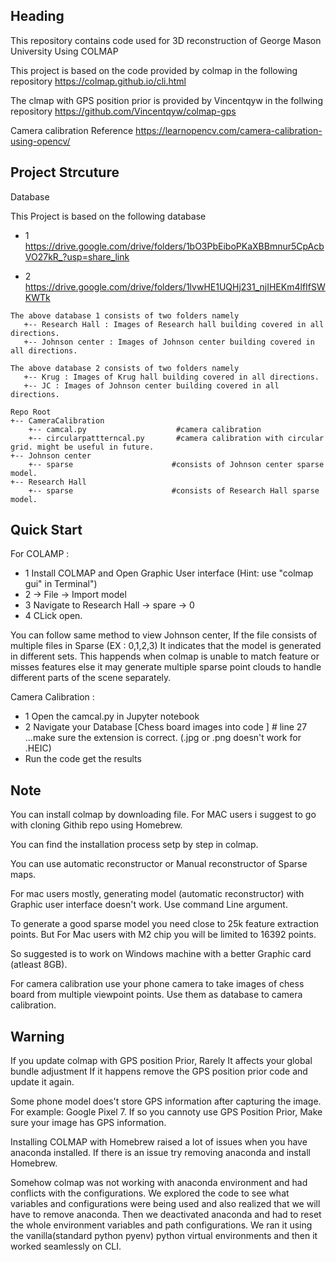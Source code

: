 ## Heading
This repository contains code used for 3D reconstruction of George Mason University Using COLMAP

This project is based on the code provided by colmap in the following repository
https://colmap.github.io/cli.html

The clmap with GPS position prior is provided by Vincentqyw in the follwing repository
https://github.com/Vincentqyw/colmap-gps

Camera calibration Reference 
https://learnopencv.com/camera-calibration-using-opencv/

## Project Strcuture
Database 

This Project is based on the following database

* 1 https://drive.google.com/drive/folders/1bO3PbEiboPKaXBBmnur5CpAcbVO27kR_?usp=share_link

* 2 https://drive.google.com/drive/folders/1lvwHE1UQHj231_njIHEKm4lfIfSWKWTk
```
The above database 1 consists of two folders namely 
   +-- Research Hall : Images of Research hall building covered in all directions.
   +-- Johnson center : Images of Johnson center building covered in all directions.

The above database 2 consists of two folders namely 
   +-- Krug : Images of Krug hall building covered in all directions.
   +-- JC : Images of Johnson center building covered in all directions.
```
```
Repo Root
+-- CameraCalibration
    +-- camcal.py                    #camera calibration
    +-- circularpattterncal.py       #camera calibration with circular grid. might be useful in future.
+-- Johnson center
    +-- sparse                      #consists of Johnson center sparse model.
+-- Research Hall
    +-- sparse                      #consists of Research Hall sparse model.
```

## Quick Start
For COLAMP : 

* 1 Install COLMAP and Open Graphic User interface (Hint: use "colmap gui" in Terminal")
* 2 -> File -> Import model
* 3 Navigate to Research Hall -> spare -> 0
* 4 CLick open.


You can follow same method to view Johnson center, If the file consists of multiple files in Sparse (EX : 0,1,2,3)
It indicates that the model is generated in different sets. This happends when colmap is unable to match feature or misses features else it may generate multiple sparse point clouds to handle different parts of the scene separately.

Camera Calibration : 
* 1 Open the camcal.py in Jupyter notebook
* 2 Navigate your Database [Chess board images into code ]  # line 27  ...make sure the extension is correct. (.jpg or .png  doesn't work for .HEIC)
* Run the code get the results

## Note
You can install colmap by downloading file. For MAC users i suggest to go with cloning Githib repo using Homebrew.

You can find the installation process setp by step in colmap.

You can use automatic reconstructor or Manual reconstructor of Sparse maps.

For mac users mostly, generating model (automatic reconstructor)  with Graphic user interface doesn't work. Use command Line argument.

To generate a good sparse model you need close to 25k feature extraction points. But For Mac users with M2 chip you will be limited to 16392 points.

So suggested is to work on Windows machine with a better Graphic card (atleast 8GB).

For camera calibration use your phone camera to take images of chess board from multiple viewpoint points. 
Use them as database to camera calibration.


## Warning
If you update colmap with GPS position Prior, Rarely It affects your global bundle adjustment If it happens remove the GPS position prior code and update it again.

Some phone model does't store GPS information after capturing the image. For example: Google Pixel 7. If so you cannoty use GPS Position Prior, Make sure your image has GPS information.

Installing COLMAP with Homebrew raised a lot of  issues when you have anaconda installed. If there is an issue try removing anaconda and install Homebrew. 

Somehow colmap was not working with anaconda environment and had conflicts with the configurations. 
We explored the code to see what variables and configurations were being used and also realized that we will have to remove anaconda. 
Then we deactivated anaconda and had to reset the whole environment variables and path configurations.
We ran it using the vanilla(standard python pyenv) python virtual environments and then it worked seamlessly on CLI.
